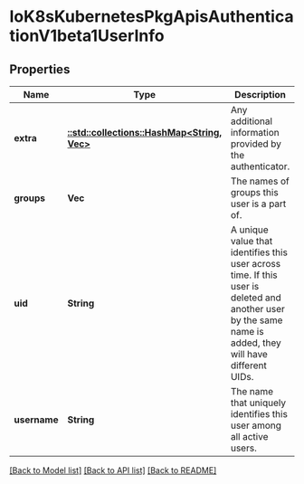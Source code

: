 # IoK8sKubernetesPkgApisAuthenticationV1beta1UserInfo

## Properties
Name | Type | Description | Notes
------------ | ------------- | ------------- | -------------
**extra** | [**::std::collections::HashMap<String, Vec<String>>**](array.md) | Any additional information provided by the authenticator. | [optional] [default to null]
**groups** | **Vec<String>** | The names of groups this user is a part of. | [optional] [default to null]
**uid** | **String** | A unique value that identifies this user across time. If this user is deleted and another user by the same name is added, they will have different UIDs. | [optional] [default to null]
**username** | **String** | The name that uniquely identifies this user among all active users. | [optional] [default to null]

[[Back to Model list]](../README.md#documentation-for-models) [[Back to API list]](../README.md#documentation-for-api-endpoints) [[Back to README]](../README.md)



